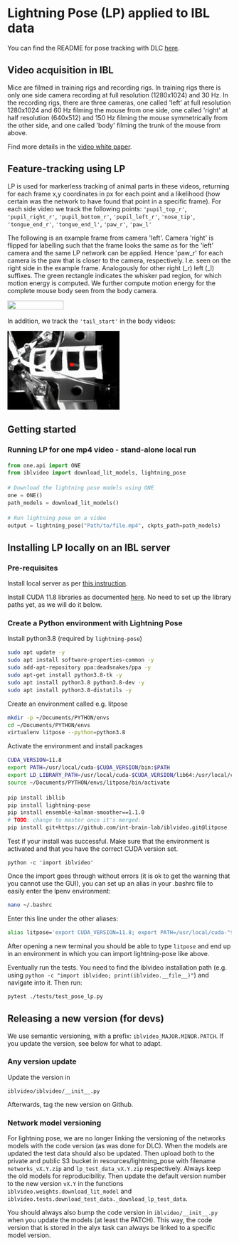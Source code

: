 # Lightning Pose (LP) applied to IBL data

You can find the README for pose tracking with DLC [here](README_DLC.md). 

## Video acquisition in IBL

Mice are filmed in training rigs and recording rigs. In training rigs there is only one side camera recording at full resolution (1280x1024) and 30 Hz. In the recording rigs, there are three cameras, one called 'left' at full resolution 1280x1024 and 60 Hz filming the mouse from one side, one called 'right' at half resolution (640x512) and 150 Hz filming the mouse symmetrically from the other side, and one called 'body' filming the trunk of the mouse from above.

Find more details in the [video white paper](https://figshare.com/articles/online_resource/Video_hardware_and_software_for_the_International_Brain_Laboratory/19694452).   

## Feature-tracking using LP

LP is used for markerless tracking of animal parts in these videos, returning for each frame x,y coordinates in px for each point and a likelihood (how certain was the network to have found that point in a specific frame). For each side video we track the following points: `'pupil_top_r'`, `'pupil_right_r'`, `'pupil_bottom_r'`, `'pupil_left_r'`, `'nose_tip'`, `'tongue_end_r'`, `'tongue_end_l'`, `'paw_r'`, `'paw_l'`

The following is an example frame from camera 'left'. Camera 'right' is flipped for labelling such that the frame looks the same as for the 'left' camera and the same LP network can be applied. Hence 'paw_r' for each camera is the paw that is closer to the camera, respectively. I.e. seen on the right side in the example frame. Analogously for other right (\_r) left (\_l) suffixes. The green rectangle indicates the whisker pad region, for which motion energy is computed. We further compute motion energy for the complete mouse body seen from the body camera.

<img src="https://github.com/int-brain-lab/iblvideo/blob/master/_static/side_view2.png" width="50%" height="50%">

In addition, we track the `'tail_start'` in the body videos:

<img src="https://github.com/int-brain-lab/iblvideo/blob/master/_static/body_view.png" width="50%" height="50%">

## Getting started
### Running LP for one mp4 video - stand-alone local run
```python
from one.api import ONE
from iblvideo import download_lit_models, lightning_pose

# Download the lightning pose models using ONE
one = ONE()
path_models = download_lit_models()

# Run lightning pose on a video
output = lightning_pose("Path/to/file.mp4", ckpts_path=path_models)
```

## Installing LP locally on an IBL server

### Pre-requisites

Install local server as per [this instruction](https://docs.google.com/document/d/1NYVlVD8OkwRYUaPeHo3ZFPuwpv_E5zgUVjLsV0V5Ko4).

Install CUDA 11.8 libraries as documented [here](https://docs.google.com/document/d/1UyXUOx21mwrpBtCcS51avnikmyCPCzXEtTRaTetH-Mo/edit#heading=h.39mk45fhbn1l). No need to set up the library paths yet, as we will do it below.

### Create a Python environment with Lightning Pose

Install python3.8 (required by `lightning-pose`)
```bash
sudo apt update -y 
sudo apt install software-properties-common -y  
sudo add-apt-repository ppa:deadsnakes/ppa -y
sudo apt-get install python3.8-tk -y  
sudo apt install python3.8 python3.8-dev -y 
sudo apt install python3.8-distutils -y
```

Create an environment called e.g. litpose
```bash
mkdir -p ~/Documents/PYTHON/envs
cd ~/Documents/PYTHON/envs
virtualenv litpose --python=python3.8
```

Activate the environment and install packages
```bash
CUDA_VERSION=11.8
export PATH=/usr/local/cuda-$CUDA_VERSION/bin:$PATH
export LD_LIBRARY_PATH=/usr/local/cuda-$CUDA_VERSION/lib64:/usr/local/cuda-$CUDA_VERSION/extras/CUPTI/lib64:$LD_LIBRARY_PATH  
source ~/Documents/PYTHON/envs/litpose/bin/activate

pip install ibllib
pip install lightning-pose
pip install ensemble-kalman-smoother==1.1.0
# TODO: change to master once it's merged:
pip install git+https://github.com/int-brain-lab/iblvideo.git@litpose
```

Test if your install was successful. Make sure that the environment is activated and that you have the correct CUDA version set.
```
python -c 'import iblvideo'
```

Once the import goes through without errors (it is ok to get the warning that you cannot use the GUI), you can set up an alias in your .bashrc file to easily enter the lpenv environment:
```bash
nano ~/.bashrc
```
Enter this line under the other aliases:
```bash
alias litpose='export CUDA_VERSION=11.8; export PATH=/usr/local/cuda-"$CUDA_VERSION"/bin:$PATH; export LD_LIBRARY_PATH=/usr/local/cuda-"$CUDA_VERSION"/lib64:/usr/local/cuda-"$CUDA_VERSION"/extras/CUPTI/lib64:$LD_LIBRARY_PATH; source ~/Documents/PYTHON/envs/litpose/bin/activate'
```
After opening a new terminal you should be able to type `litpose` and end up in an environment in which you can import lightning-pose like above.


Eventually run the tests. You need to find the iblvideo installation path (e.g. using `python -c "import iblvideo; print(iblvideo.__file__)"`) and navigate into it. Then run:
```bash
pytest ./tests/test_pose_lp.py
```


## Releasing a new version (for devs)

We use semantic versioning, with a prefix: `iblvideo_MAJOR.MINOR.PATCH`. If you update the version, see below for what to adapt.

### Any version update
Update the version in
```
iblvideo/iblvideo/__init__.py
```
Afterwards, tag the new version on Github.


### Network model versioning
For lightning pose, we are no longer linking the versioning of the networks models with the code version 
(as was done for DLC). When the models are updated the test data should also be updated. Then upload both to the private 
and public S3 bucket in resources/lightning_pose with filename `networks_vX.Y.zip` and `lp_test_data_vX.Y.zip` respectively. 
Always keep the old models for reproducibility. Then update the default version number to the new version `vX.Y` in the 
functions `iblvideo.weights.download_lit_model` and `iblvideo.tests.download_test_data._download_lp_test_data`.

You should always also bump the code version in `iblvideo/__init__.py` when you update the models (at least the PATCH). 
This way, the code version that is stored in the alyx task can always be linked to a specific model version.